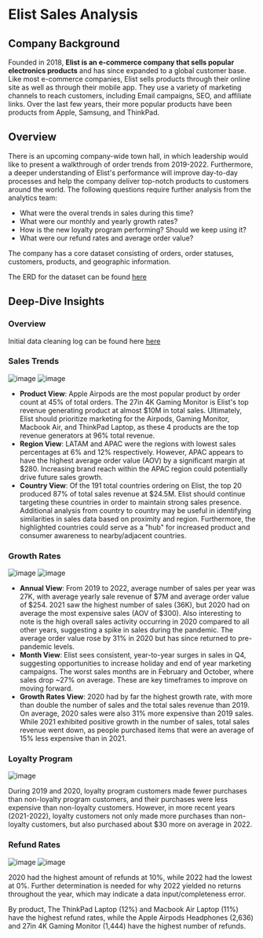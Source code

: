# Elist Sales Analysis

## Company Background
Founded in 2018, **Elist is an e-commerce company that sells popular electronics products** and has since expanded to a global customer base. 
Like most e-commerce companies, Elist sells products through their online site as well as through their mobile app. 
They use a variety of marketing channels to reach customers, including Email campaigns, SEO, and affiliate links. 
Over the last few years, their more popular products have been products from Apple, Samsung, and ThinkPad.

## Overview
There is an upcoming company-wide town hall, in which leadership would like to present a walkthrough of order trends from 2019-2022. Furthermore, a deeper understanding of Elist's performance will improve day-to-day processes and help the company deliver top-notch products to customers around the world. The following questions require further analysis from the analytics team: 
- What were the overal trends in sales during this time?
- What were our monthly and yearly growth rates?
- How is the new loyalty program performing? Should we keep using it?
- What were our refund rates and average order value?
  
The company has a core dataset consisting of orders, order statuses, customers, products, and geographic information. 

The ERD for the dataset can be found [here](https://github.com/ericli0208/elist_customer_analysis/blob/main/ERD.md)

## Deep-Dive Insights

### Overview
Initial data cleaning log can be found here [here](https://github.com/ericli0208/elist_customer_analysis/blob/main/source_data/elist_issue_log.xlsx)

### Sales Trends
![image](https://github.com/user-attachments/assets/1611fe9f-ed65-40b8-9f18-89cc310b4c13)
![image](https://github.com/user-attachments/assets/7019f634-0505-43ba-afbd-33d6e395aa36)
- **Product View**: Apple Airpods are the most popular product by order count at 45% of total orders. The 27in 4K Gaming Monitor is Elist's top revenue generating product at almost $10M in total sales. Ultimately, Elist should prioritize marketing for the Airpods, Gaming Monitor, Macbook Air, and ThinkPad Laptop, as these 4 products are the top revenue generators at 96% total revenue.
- **Region View**: LATAM and APAC were the regions with lowest sales percentages at 6% and 12% respectively. However, APAC appears to have the highest average order value (AOV) by a significant margin at $280. Increasing brand reach within the APAC region could potentially drive future sales growth.
- **Country View**: Of the 191 total countries ordering on Elist, the top 20 produced 87% of total sales revenue at $24.5M. Elist should continue targeting these countries in order to maintain strong sales presence. Additional analysis from country to country may be useful in identifying similarities in sales data based on proximity and region. Furthermore, the highlighted countries could serve as a "hub" for increased product and consumer awareness to nearby/adjacent countries.

### Growth Rates
![image](https://github.com/user-attachments/assets/d5bd2c9d-86b8-487e-92dc-7796982a62fa)
![image](https://github.com/user-attachments/assets/8d681638-86fe-4837-8001-66821741cb2d)

- **Annual View**: From 2019 to 2022, average number of sales per year was 27K, with average yearly sale revenue of $7M and average order value of $254. 2021 saw the highest number of sales (36K), but 2020 had on average the most expensive sales (AOV of $300). Also interesting to note is the high overall sales activity occurring in 2020 compared to all other years, suggesting a spike in sales during the pandemic. The average order value rose by 31% in 2020 but has since returned to pre-pandemic levels.
- **Month View**: Elist sees consistent, year-to-year surges in sales in Q4, suggesting opportunities to increase holiday and end of year marketing campaigns. The worst sales months are in February and October, where sales drop ~27% on average. These are key timeframes to improve on moving forward. 
- **Growth Rates View**: 2020 had by far the highest growth rate, with more than double the number of sales and the total sales revenue than 2019. On average, 2020 sales were also 31% more expensive than 2019 sales. While 2021 exhibited positive growth in the number of sales, total sales revenue went down, as people purchased items that were an average of 15% less expensive than in 2021.
  
### Loyalty Program
![image](https://github.com/user-attachments/assets/2c8dc258-ae61-427b-a025-a31d113fc6c4)

During 2019 and 2020, loyalty program customers made fewer purchases than non-loyalty program customers, and their purchases were less expensive than non-loyalty customers. However, in more recent years (2021-2022), loyalty customers not only made more purchases than non-loyalty customers, but also purchased about $30 more on average in 2022. 

### Refund Rates
![image](https://github.com/user-attachments/assets/73332417-5e14-4ec1-8955-31b5506764f5)
![image](https://github.com/user-attachments/assets/9ab53f93-f9b3-46e4-975e-4da13a257202)

2020 had the highest amount of refunds at 10%, while 2022 had the lowest at 0%. Further determination is needed for why 2022 yielded no returns throughout the year, which may indicate a data input/completeness error. 

By product, The ThinkPad Laptop (12%) and Macbook Air Laptop (11%) have the highest refund rates, while the Apple Airpods Headphones (2,636) and 27in 4K Gaming Monitor (1,444) have the highest number of refunds.
